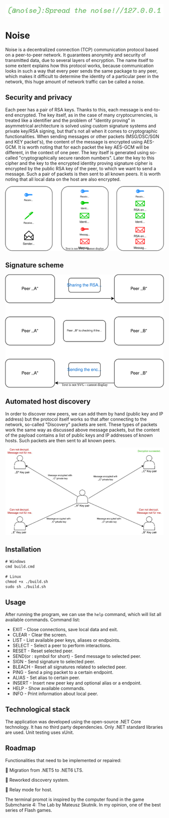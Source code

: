 
![noise-logo](https://raw.githubusercontent.com/Krzysztofz01/Noise/main/resources/noise-logo.png)

# Noise
Noise is a decentralized connection (TCP) communication protocol based on a peer-to-peer network. It guarantees anonymity and security of transmitted data, due to several layers of encryption. The name itself to some extent explains how this protocol works, because communication looks in such a way that every peer sends the same package to any peer, which makes it difficult to determine the identity of a particular peer in the network, this huge amount of network traffic can be called a noise.

## Security and privacy
Each peer has a pair of RSA keys. Thanks to this, each message is end-to-end encrypted. The key itself, as in the case of many cryptocurrencies, is treated like a identifier and the problem of "identity proving" in asymmetrical architecture is solved using custom signature systems and private key/RSA signing, but that's not all when it comes to cryptographic functionalities. When sending messages or other packets (MSG/DSC/SGN and KEY packet's), the content of the message is encrypted using AES-GCM. It is worth noting that for each packet the key AES-GCM will be different, in the context of one peer. The key itself is generated using so-called "cryptographically secure random numbers". Later the key to this cipher and the key to the encrypted identity proving signature cipher is encrypted by the public RSA key of the peer, to which we want to send a message. Such a pair of packets is then sent to all known peers. It is worth noting that all local data on the host are also encrypted.

![noise-message-encryption](https://raw.githubusercontent.com/Krzysztofz01/Noise/41f78f8f219d05fe9864a373ff7ae9a286fdba76/resources/noise-message-encryption.svg)

## Signature scheme

![noise-signature-exchange](https://raw.githubusercontent.com/Krzysztofz01/Noise/41f78f8f219d05fe9864a373ff7ae9a286fdba76/resources/noise-signature-exchange.svg)

## Automated host discovery
In order to discover new peers, we can add them by hand (public key and IP address) but the protocol itself works so that after connecting to the network, so-called "Discovery" packets are sent. These types of packets work the same way as discussed above message packets, but the content of the payload contains a list of public keys and IP addresses of known hosts. Such packets are then sent to all known peers.

![noise-noise-schema](https://raw.githubusercontent.com/Krzysztofz01/Noise/main/resources/noise-noise-schema.jpg)

## Installation
```
# Windows
cmd build.cmd

# Linux
chmod +x ./build.sh
sudo sh ./build.sh

```

## Usage
After running the program, we can use the ```help``` command, which will list all available commands. Command list:

- EXIT - Close connections, save local data and exit.
- CLEAR - Clear the screen.
- LIST - List available peer keys, aliases or endpoints.
- SELECT - Select a peer to perform interactions.
- RESET - Reset selected peer.
- SEND(or : symbol for short) - Send message to selected peer.
- SIGN - Send signature to selected peer.
- BLEACH - Reset all signatures related to selected peer.
- PING - Send a ping packet to a certain endpoint.
- ALIAS - Set alias to certain peer.
- INSERT - Insert new peer key and optional alias or a endpoint.
- HELP - Show available commands.
- INFO - Print information about local peer.          

## Technological stack
The application was developed using the open-source .NET Core technology. It has no third party dependencies. Only .NET standard libraries are used. Unit testing uses xUnit.

## Roadmap
Functionalities that need to be implemented or repaired:

🔲 Migration from .NET5 to .NET6 LTS.

🔲 Reworked discovery system.

🔲 Relay mode for host.

The terminal promot is inspired by the computer found in the game Submchanie 4: The Lab by Mateusz Skutnik. In my opinion, one of the best series of Flash games.